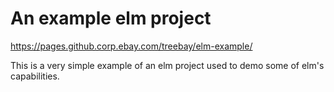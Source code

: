 # An example elm project

https://pages.github.corp.ebay.com/treebay/elm-example/

This is a very simple example of an elm project used to demo some of elm's capabilities.
